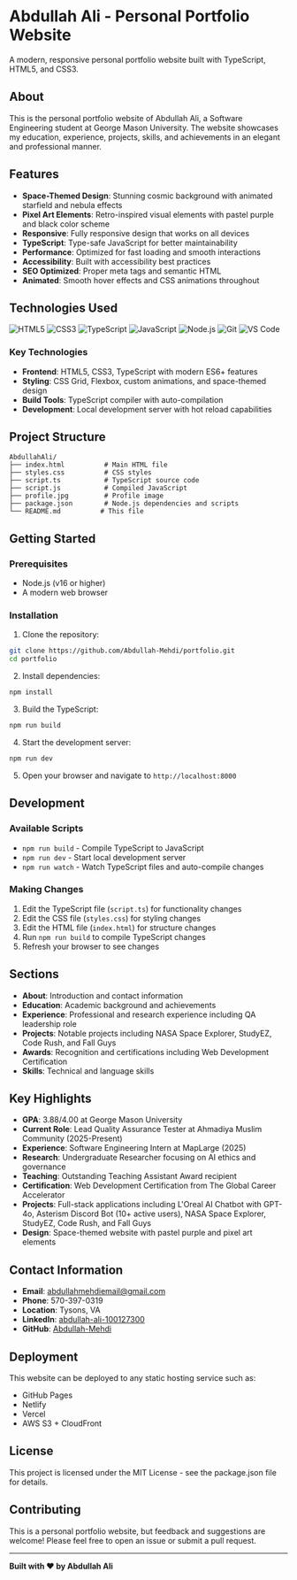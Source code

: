 # Abdullah Ali - Personal Portfolio Website

A modern, responsive personal portfolio website built with TypeScript, HTML5, and CSS3.

## About

This is the personal portfolio website of Abdullah Ali, a Software Engineering student at George Mason University. The website showcases my education, experience, projects, skills, and achievements in an elegant and professional manner.

## Features

- **Space-Themed Design**: Stunning cosmic background with animated starfield and nebula effects
- **Pixel Art Elements**: Retro-inspired visual elements with pastel purple and black color scheme
- **Responsive**: Fully responsive design that works on all devices  
- **TypeScript**: Type-safe JavaScript for better maintainability
- **Performance**: Optimized for fast loading and smooth interactions
- **Accessibility**: Built with accessibility best practices
- **SEO Optimized**: Proper meta tags and semantic HTML
- **Animated**: Smooth hover effects and CSS animations throughout

## Technologies Used

![HTML5](https://img.shields.io/badge/HTML5-9D4EDD?style=for-the-badge&logo=html5&logoColor=white)
![CSS3](https://img.shields.io/badge/CSS3-B19CD9?style=for-the-badge&logo=css3&logoColor=white)
![TypeScript](https://img.shields.io/badge/TypeScript-C77DFF?style=for-the-badge&logo=typescript&logoColor=white)
![JavaScript](https://img.shields.io/badge/JavaScript-E0AAFF?style=for-the-badge&logo=javascript&logoColor=black)
![Node.js](https://img.shields.io/badge/Node.js-9D4EDD?style=for-the-badge&logo=node.js&logoColor=white)
![Git](https://img.shields.io/badge/Git-B19CD9?style=for-the-badge&logo=git&logoColor=white)
![VS Code](https://img.shields.io/badge/VS%20Code-C77DFF?style=for-the-badge&logo=visual-studio-code&logoColor=white)

### Key Technologies
- **Frontend**: HTML5, CSS3, TypeScript with modern ES6+ features
- **Styling**: CSS Grid, Flexbox, custom animations, and space-themed design
- **Build Tools**: TypeScript compiler with auto-compilation
- **Development**: Local development server with hot reload capabilities

## Project Structure

```
AbdullahAli/
├── index.html          # Main HTML file
├── styles.css          # CSS styles
├── script.ts           # TypeScript source code
├── script.js           # Compiled JavaScript
├── profile.jpg         # Profile image
├── package.json        # Node.js dependencies and scripts
└── README.md          # This file
```

## Getting Started

### Prerequisites

- Node.js (v16 or higher)
- A modern web browser

### Installation

1. Clone the repository:
```bash
git clone https://github.com/Abdullah-Mehdi/portfolio.git
cd portfolio
```

2. Install dependencies:
```bash
npm install
```

3. Build the TypeScript:
```bash
npm run build
```

4. Start the development server:
```bash
npm run dev
```

5. Open your browser and navigate to `http://localhost:8000`

## Development

### Available Scripts

- `npm run build` - Compile TypeScript to JavaScript
- `npm run dev` - Start local development server
- `npm run watch` - Watch TypeScript files and auto-compile changes

### Making Changes

1. Edit the TypeScript file (`script.ts`) for functionality changes
2. Edit the CSS file (`styles.css`) for styling changes
3. Edit the HTML file (`index.html`) for structure changes
4. Run `npm run build` to compile TypeScript changes
5. Refresh your browser to see changes

## Sections

- **About**: Introduction and contact information
- **Education**: Academic background and achievements
- **Experience**: Professional and research experience including QA leadership role
- **Projects**: Notable projects including NASA Space Explorer, StudyEZ, Code Rush, and Fall Guys
- **Awards**: Recognition and certifications including Web Development Certification
- **Skills**: Technical and language skills

## Key Highlights

- **GPA**: 3.88/4.00 at George Mason University
- **Current Role**: Lead Quality Assurance Tester at Ahmadiya Muslim Community (2025-Present)
- **Experience**: Software Engineering Intern at MapLarge (2025)
- **Research**: Undergraduate Researcher focusing on AI ethics and governance
- **Teaching**: Outstanding Teaching Assistant Award recipient
- **Certification**: Web Development Certification from The Global Career Accelerator
- **Projects**: Full-stack applications including L'Oreal AI Chatbot with GPT-4o, Asterism Discord Bot (10+ active users), NASA Space Explorer, StudyEZ, Code Rush, and Fall Guys
- **Design**: Space-themed website with pastel purple and pixel art elements

## Contact Information

- **Email**: abdullahmehdiemail@gmail.com
- **Phone**: 570-397-0319
- **Location**: Tysons, VA
- **LinkedIn**: [abdullah-ali-100127300](https://www.linkedin.com/in/abdullah-ali-100127300/)
- **GitHub**: [Abdullah-Mehdi](https://github.com/Abdullah-Mehdi)

## Deployment

This website can be deployed to any static hosting service such as:

- GitHub Pages
- Netlify
- Vercel
- AWS S3 + CloudFront

## License

This project is licensed under the MIT License - see the package.json file for details.

## Contributing

This is a personal portfolio website, but feedback and suggestions are welcome! Please feel free to open an issue or submit a pull request.

---

**Built with ❤️ by Abdullah Ali**
